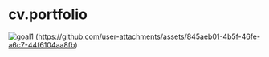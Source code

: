 # cv.portfolio
![goal1](https://github.com/user-attachments/assets/e7802c12-b8f4-45a6-af5b-0b55f97d38e1)
(https://github.com/user-attachments/assets/845aeb01-4b5f-46fe-a6c7-44f6104aa8fb)

